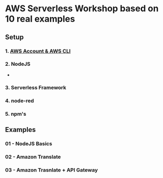 # AWS Serverless Workshop based on 10 real examples

## Setup

### 1. [AWS Account & AWS CLI](https://docs.aws.amazon.com/cli/latest/userguide/cli-chap-configure.html)
### 2. NodeJS

* 

### 3. Serverless Framework
### 4. node-red
### 5. npm's

## Examples

### 01 - NodeJS Basics
### 02 - Amazon Translate
### 03 - Amazon Trasnlate + API Gateway

